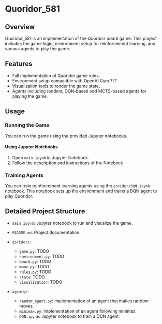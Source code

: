 # Quoridor_581

## Overview
Quoridor_581 is an implementation of the Quoridor board game. This project includes the game logic, environment setup for reinforcement learning, and various agents to play the game.

## Features
- Full implementation of Quoridor game rules.
- Environment setup compatible with OpenAI Gym ???
- Visualization tools to render the game state.
- Agents including random, DQN-based and MCTS-based agents for playing the game.


## Usage
### Running the Game
You can run the game using the provided Jupyter notebooks.

#### Using Jupyter Notebooks
1. Open `main.ipynb` in Jupyter Notebook.
2. Follow the description and instructions of the Notebook


### Training Agents
You can train reinforcement learning agents using the `qoridor/DQN.ipynb` notebook. This notebook sets up the environment and trains a DQN agent to play Quoridor.

## Detailed Project Structure
- `main.ipynb`: Jupyter notebook to run and visualize the game.
- `README.md`: Project documentation.
- `qoridor/`:
    - `game.py`: TODO
    - `environment.py`: TODO
    - `board.py`: TODO
    - `move.py`: TODO
    - `rules.py`: TODO
    - `state`: TODO
    - `visualization`: TODO

- `agents/`:
    - `random_agent.py`: Implementation of an agent that makes random moves.
    - `minimax.py`: Implementation of an agent following minimax.
    - `DQN.ipynb`: Jupyter notebook to train a DQN agent.



